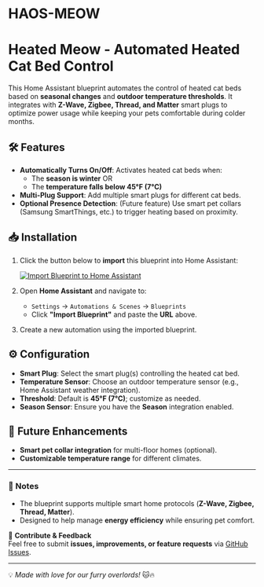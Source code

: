 # HAOS-MEOW
# Heated Meow - Automated Heated Cat Bed Control

This Home Assistant blueprint automates the control of heated cat beds based on **seasonal changes** and **outdoor temperature thresholds**. It integrates with **Z-Wave, Zigbee, Thread, and Matter** smart plugs to optimize power usage while keeping your pets comfortable during colder months.

## 🛠 Features
- **Automatically Turns On/Off**: Activates heated cat beds when:
  - The **season is winter** OR
  - The **temperature falls below 45°F (7°C)**
- **Multi-Plug Support**: Add multiple smart plugs for different cat beds.
- **Optional Presence Detection**: (Future feature) Use smart pet collars (Samsung SmartThings, etc.) to trigger heating based on proximity.

## 📥 Installation

1. Click the button below to **import** this blueprint into Home Assistant:

   [![Import Blueprint to Home Assistant](https://my.home-assistant.io/badges/blueprint_import.svg)](https://my.home-assistant.io/redirect/blueprint_import/?blueprint_url=https://github.com/necrose99/HAOS-MEOW/blob/main/heated-meow.yaml)

2. Open **Home Assistant** and navigate to:
   - `Settings` → `Automations & Scenes` → `Blueprints`
   - Click **"Import Blueprint"** and paste the **URL** above.

3. Create a new automation using the imported blueprint.

## ⚙️ Configuration
- **Smart Plug**: Select the smart plug(s) controlling the heated cat bed.
- **Temperature Sensor**: Choose an outdoor temperature sensor (e.g., Home Assistant weather integration).
- **Threshold**: Default is **45°F (7°C)**; customize as needed.
- **Season Sensor**: Ensure you have the **Season** integration enabled.

## 🐾 Future Enhancements
- **Smart pet collar integration** for multi-floor homes (optional).
- **Customizable temperature range** for different climates.

---

### 📝 Notes
- The blueprint supports multiple smart home protocols (**Z-Wave, Zigbee, Thread, Matter**).
- Designed to help manage **energy efficiency** while ensuring pet comfort.

📌 **Contribute & Feedback**  
Feel free to submit **issues, improvements, or feature requests** via [GitHub Issues](https://github.com/necrose99/HAOS-MEOW/issues).

---
💡 *Made with love for our furry overlords!* 🐱🔥

